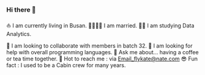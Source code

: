### Hi there 👋

⛵ I am currently living in Busan.
🫱🏻‍🫲🏻 I am married.
👩‍💻 I am studying Data Analytics.

🧭 I am looking to collaborate with members in batch 32.
🚩 I am looking for help with overall programming languages.
🤩 Ask me about... having a coffee or tea time together.
🤗 Hot to reach me : via Email_flykate@nate.com
😎 Fun fact : I used to be a Cabin crew for many years.

<!--
**danikatt/danikatt** is a ✨ _special_ ✨ repository because its `README.md` (this file) appears on your GitHub profile.

Here are some ideas to get you started:

- 🔭 I’m currently working on ...
- 🌱 I’m currently learning ...
- 👯 I’m looking to collaborate on ...
- 🤔 I’m looking for help with ...
- 💬 Ask me about ...
- 📫 How to reach me: ...
- 😄 Pronouns: ...
- ⚡ Fun fact: ...
-->
